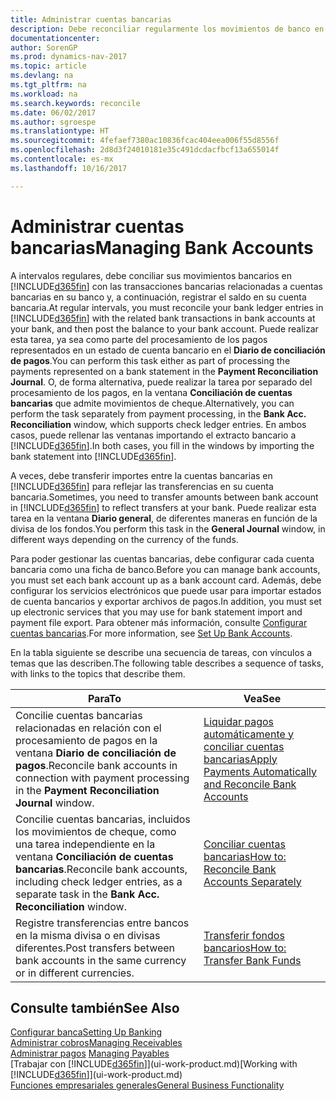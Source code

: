 ```yaml
---
title: Administrar cuentas bancarias
description: Debe reconciliar regularmente los movimientos de banco en Dynamics NAV con las transacciones bancarias relacionadas en sus cuentas bancarias.
documentationcenter: 
author: SorenGP
ms.prod: dynamics-nav-2017
ms.topic: article
ms.devlang: na
ms.tgt_pltfrm: na
ms.workload: na
ms.search.keywords: reconcile
ms.date: 06/02/2017
ms.author: sgroespe
ms.translationtype: HT
ms.sourcegitcommit: 4fefaef7380ac10836fcac404eea006f55d8556f
ms.openlocfilehash: 2d8d3f24010181e35c491dcdacfbcf13a655014f
ms.contentlocale: es-mx
ms.lasthandoff: 10/16/2017

---
```

# <a name="managing-bank-accounts"></a><span data-ttu-id="8b976-103">Administrar cuentas bancarias</span><span class="sxs-lookup"><span data-stu-id="8b976-103">Managing Bank Accounts</span></span>
<span data-ttu-id="8b976-104">A intervalos regulares, debe conciliar sus movimientos bancarios en [!INCLUDE[d365fin](includes/d365fin_md.md)] con las transacciones bancarias relacionadas a cuentas bancarias en su banco y, a continuación, registrar el saldo en su cuenta bancaria.</span><span class="sxs-lookup"><span data-stu-id="8b976-104">At regular intervals, you must reconcile your bank ledger entries in [!INCLUDE[d365fin](includes/d365fin_md.md)] with the related bank transactions in bank accounts at your bank, and then post the balance to your bank account.</span></span> <span data-ttu-id="8b976-105">Puede realizar esta tarea, ya sea como parte del procesamiento de los pagos representados en un estado de cuenta bancario en el **Diario de conciliación de pagos**.</span><span class="sxs-lookup"><span data-stu-id="8b976-105">You can perform this task either as part of processing the payments represented on a bank statement in the **Payment Reconciliation Journal**.</span></span> <span data-ttu-id="8b976-106">O, de forma alternativa, puede realizar la tarea por separado del procesamiento de los pagos, en la ventana **Conciliación de cuentas bancarias** que admite movimientos de cheque.</span><span class="sxs-lookup"><span data-stu-id="8b976-106">Alternatively, you can perform the task separately from payment processing, in the **Bank Acc. Reconciliation** window, which supports check ledger entries.</span></span> <span data-ttu-id="8b976-107">En ambos casos, puede rellenar las ventanas importando el extracto bancario a [!INCLUDE[d365fin](includes/d365fin_md.md)].</span><span class="sxs-lookup"><span data-stu-id="8b976-107">In both cases, you fill in the windows by importing the bank statement into [!INCLUDE[d365fin](includes/d365fin_md.md)].</span></span>

<span data-ttu-id="8b976-108">A veces, debe transferir importes entre la cuentas bancarias en [!INCLUDE[d365fin](includes/d365fin_md.md)] para reflejar las transferencias en su cuenta bancaria.</span><span class="sxs-lookup"><span data-stu-id="8b976-108">Sometimes, you need to transfer amounts between bank account in [!INCLUDE[d365fin](includes/d365fin_md.md)] to reflect transfers at your bank.</span></span> <span data-ttu-id="8b976-109">Puede realizar esta tarea en la ventana **Diario general**, de diferentes maneras en función de la divisa de los fondos.</span><span class="sxs-lookup"><span data-stu-id="8b976-109">You perform this task in the **General Journal** window, in different ways depending on the currency of the funds.</span></span>

<span data-ttu-id="8b976-110">Para poder gestionar las cuentas bancarias, debe configurar cada cuenta bancaria como una ficha de banco.</span><span class="sxs-lookup"><span data-stu-id="8b976-110">Before you can manage bank accounts, you must set each bank account up as a bank account card.</span></span> <span data-ttu-id="8b976-111">Además, debe configurar los servicios electrónicos que puede usar para importar estados de cuenta bancarios y exportar archivos de pagos.</span><span class="sxs-lookup"><span data-stu-id="8b976-111">In addition, you must set up electronic services that you may use for bank statement import and payment file export.</span></span> <span data-ttu-id="8b976-112">Para obtener más información, consulte [Configurar cuentas bancarias](bank-setup-banking.md).</span><span class="sxs-lookup"><span data-stu-id="8b976-112">For more information, see [Set Up Bank Accounts](bank-setup-banking.md).</span></span>

<span data-ttu-id="8b976-113">En la tabla siguiente se describe una secuencia de tareas, con vínculos a temas que las describen.</span><span class="sxs-lookup"><span data-stu-id="8b976-113">The following table describes a sequence of tasks, with links to the topics that describe them.</span></span>

| <span data-ttu-id="8b976-114">Para</span><span class="sxs-lookup"><span data-stu-id="8b976-114">To</span></span> | <span data-ttu-id="8b976-115">Vea</span><span class="sxs-lookup"><span data-stu-id="8b976-115">See</span></span> |
| --- | --- |
| <span data-ttu-id="8b976-116">Concilie cuentas bancarias relacionadas en relación con el procesamiento de pagos en la ventana **Diario de conciliación de pagos**.</span><span class="sxs-lookup"><span data-stu-id="8b976-116">Reconcile bank accounts in connection with payment processing in the **Payment Reconciliation Journal** window.</span></span> |[<span data-ttu-id="8b976-117">Liquidar pagos automáticamente y conciliar cuentas bancarias</span><span class="sxs-lookup"><span data-stu-id="8b976-117">Apply Payments Automatically and Reconcile Bank Accounts</span></span>](receivables-apply-payments-auto-reconcile-bank-accounts.md) |
| <span data-ttu-id="8b976-118">Concilie cuentas bancarias, incluidos los movimientos de cheque, como una tarea independiente en la ventana **Conciliación de cuentas bancarias**.</span><span class="sxs-lookup"><span data-stu-id="8b976-118">Reconcile bank accounts, including check ledger entries, as a separate task in the **Bank Acc. Reconciliation** window.</span></span> |[<span data-ttu-id="8b976-119">Conciliar cuentas bancarias</span><span class="sxs-lookup"><span data-stu-id="8b976-119">How to: Reconcile Bank Accounts Separately</span></span>](bank-how-reconcile-bank-accounts-separately.md) |
| <span data-ttu-id="8b976-120">Registre transferencias entre bancos en la misma divisa o en divisas diferentes.</span><span class="sxs-lookup"><span data-stu-id="8b976-120">Post transfers between bank accounts in the same currency or in different currencies.</span></span> |[<span data-ttu-id="8b976-121">Transferir fondos bancarios</span><span class="sxs-lookup"><span data-stu-id="8b976-121">How to: Transfer Bank Funds</span></span>](bank-how-transfer-bank-funds.md) |

## <a name="see-also"></a><span data-ttu-id="8b976-122">Consulte también</span><span class="sxs-lookup"><span data-stu-id="8b976-122">See Also</span></span>
[<span data-ttu-id="8b976-123">Configurar banca</span><span class="sxs-lookup"><span data-stu-id="8b976-123">Setting Up Banking</span></span>](bank-setup-banking.md)  
[<span data-ttu-id="8b976-124">Administrar cobros</span><span class="sxs-lookup"><span data-stu-id="8b976-124">Managing Receivables</span></span>](receivables-manage-receivables.md)  
<span data-ttu-id="8b976-125">[Administrar pagos](payables-manage-payables.md)  </span><span class="sxs-lookup"><span data-stu-id="8b976-125">[Managing Payables](payables-manage-payables.md)  </span></span>  
<span data-ttu-id="8b976-126">[Trabajar con [!INCLUDE[d365fin](includes/d365fin_md.md)]](ui-work-product.md)</span><span class="sxs-lookup"><span data-stu-id="8b976-126">[Working with [!INCLUDE[d365fin](includes/d365fin_md.md)]](ui-work-product.md)</span></span>  
[<span data-ttu-id="8b976-127">Funciones empresariales generales</span><span class="sxs-lookup"><span data-stu-id="8b976-127">General Business Functionality</span></span>](ui-across-business-areas.md)  

